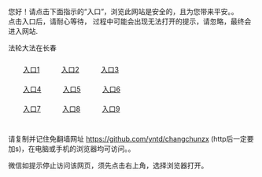 您好！请点击下面指示的“入口”，浏览此网站是安全的，且为您带来平安。。 <br/>
点击入口后，请耐心等待， 过程中可能会出现无法打开的提示，请忽略，最终会进入网站. </br>

法轮大法在长春<br/>
<div style="padding:10px"><a style="margin:20px" target="_blank" href="https://d12sob68w6iiaq.cloudfront.net/2Qpsp?njpkvwxu" id="ccLink1" rel="nofollow">入口1</a> <a target="_blank" style="margin:20px" href="https://d3o7rgzd6ao1ey.cloudfront.net/2Qpsp?lczpkmnt" id="ccLink2" rel="nofollow">入口2</a> <a style="margin:20px" target="_blank" href="https://d2mt30fg53wxtd.cloudfront.net/2Qpsp?hbqyv" id="ccLink3" rel="nofollow">入口3</a></div>

<div style="padding:10px" ><a style="margin:20px" target="_blank" href="https://d12sob68w6iiaq.cloudfront.net/2Qpsp?njpkvwxu" id="ccLink4" rel="nofollow">入口4</a> <a style="margin:20px" href="https://d3o7rgzd6ao1ey.cloudfront.net/2Qpsp?lczpkmnt" target="_blank" id="ccLink5" rel="nofollow">入口5</a> <a style="margin:20px" href="https://d2mt30fg53wxtd.cloudfront.net/2Qpsp?hbqyv" target="_blank" id="ccLink6" rel="nofollow">入口6</a></div>

<div style="padding:10px"><a style="margin:20px" target="_blank" href="https://d12sob68w6iiaq.cloudfront.net/2Qpsp?njpkvwxu" id="ccLink7" rel="nofollow">入口7</a> <a style="margin:20px" href="https://d3o7rgzd6ao1ey.cloudfront.net/2Qpsp?lczpkmnt" target="_blank" id="ccLink8" rel="nofollow">入口8</a> <a style="margin:20px" target="_blank" href="https://d2mt30fg53wxtd.cloudfront.net/2Qpsp?hbqyv" id="ccLink9" rel="nofollow">入口9</a></div>

<br/>



请复制并记住免翻墙网址 https://github.com/yntd/changchunzx (http后一定要加s)，在电脑或手机的浏览器均可访问。。<br/>

微信如提示停止访问该网页，须先点击右上角，选择浏览器打开。
